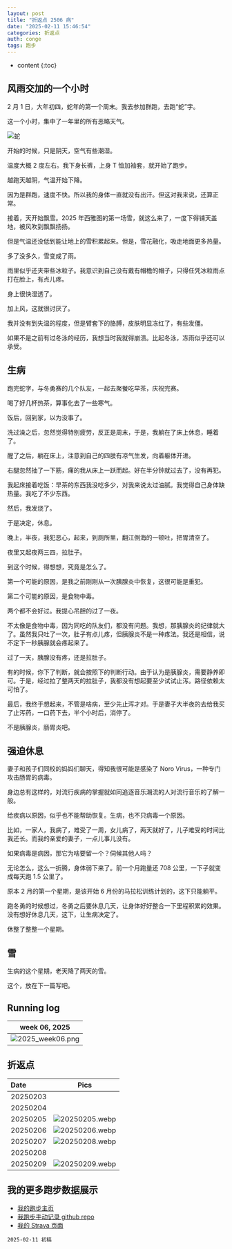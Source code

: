 ```yaml
---
layout: post
title: "折返点 2506 病"
date: "2025-02-11 15:46:54"
categories: 折返点 
auth: conge
tags: 跑步
---
```

* content
  {:toc}

## 风雨交加的一个小时

2 月 1 日，大年初四，蛇年的第一个周末。我去参加群跑，去跑“蛇”字。

这一个小时，集中了一年里的所有恶略天气。




![蛇](https://s2.loli.net/2025/02/07/JlIcdq3miphojNf.webp)

开始的时候，只是阴天，空气有些潮湿。

温度大概 2 度左右。我下身长裤，上身 T 恤加袖套，就开始了跑步。

越跑天越阴，气温开始下降。

因为是群跑，速度不快。所以我的身体一直就没有出汗。但这对我来说，还算正常。

接着，天开始飘雪。2025 年西雅图的第一场雪，就这么来了，一度下得铺天盖地，被风吹到飘飘扬扬。

但是气温还没低到能让地上的雪积累起来。但是，雪花融化，吸走地面更多热量。

多了没多久，雪变成了雨。

雨里似乎还夹带些冰粒子。我意识到自己没有戴有帽檐的帽子，只得任凭冰粒雨点打在脸上，有点儿疼。

身上很快湿透了。

加上风，这就很讨厌了。

我并没有到失温的程度，但是臂套下的胳膊，皮肤明显冻红了，有些发僵。

如果不是之前有过冬泳的经历，我想当时我就得崩溃。比起冬泳，冻雨似乎还可以承受。

## 生病

跑完蛇字，与冬勇赛的几个队友，一起去聚餐吃早茶，庆祝完赛。

喝了好几杯热茶，算事化去了一些寒气。

饭后，回到家，以为没事了。

洗过澡之后，忽然觉得特别疲劳，反正是周末，于是，我躺在了床上休息，睡着了。

醒了之后，躺在床上，注意到自己的四肢有凉气生发，向着躯体开进。

右腿忽然抽了一下筋，痛的我从床上一跃而起。好在半分钟就过去了，没有再犯。

我起床接着吃饭：早茶的东西我没吃多少，对我来说太过油腻。我觉得自己身体缺热量。我吃了不少东西。

然后，我发烧了。

于是决定，休息。

晚上，半夜，我犯恶心，起来，到厕所里，翻江倒海的一顿吐，把胃清空了。

夜里又起夜两三四，拉肚子。

到这个时候，得想想，究竟是怎么了。

第一个可能的原因，是我之前刚刚从一次胰腺炎中恢复，这很可能是重犯。

第二个可能的原因，是食物中毒。

两个都不会好过。我提心吊胆的过了一夜。

不太像是食物中毒，因为同吃的队友们，都没有问题。我想，那胰腺炎的纪律就大了。虽然我只吐了一次，肚子有点儿疼，但胰腺炎不是一种疼法。我还是相信，说不定下一秒胰腺就会疼起来了。

过了一天，胰腺没有疼，还是拉肚子。

有的时候，你下了判断，就会按照下的判断行动。由于认为是胰腺炎，需要静养即可。于是，经过拉了整两天的拉肚子，我都没有想起要至少试试止泻。路径依赖太可怕了。

最后，我终于想起来，不管是啥病，至少先止泻才对。于是妻子大半夜的去给我买了止泻药，一口药下去，半个小时后，消停了。

不是胰腺炎，肠胃炎吧。

## 强迫休息

妻子和孩子们同校的妈妈们聊天，得知我很可能是感染了 Noro Virus，一种专门攻击肠胃的病毒。

身边总有这样的，对流行疾病的掌握就如同追逐音乐潮流的人对流行音乐的了解一般。

给疾病以原因，似乎也不能帮助恢复。生病，也不只病毒一个原因。

比如，一家人，我病了，难受了一周，女儿病了，两天就好了，儿子难受的时间比我还长。而我的亲爱的妻子，一点儿事儿没有。

如果病毒是病因，那它为啥要留一个？伺候其他人吗？

无论怎么，这么一折腾，身体弱下来了。前一个月跑量还 708 公里，一下子就变成每天跑 1.5 公里了。

原本 2 月的第一个星期，是该开始 6 月份的马拉松训练计划的，这下只能躺平。

跑冬勇的时候想过，冬勇之后要休息几天，让身体好好整合一下里程积累的效果。没有想好休息几天，这下，让生病决定了。

休整了整整一个星期。

## 雪

生病的这个星期，老天降了两天的雪。

这个，放在下一篇写吧。

## Running log

|                            week 06, 2025                            |
| :------------------------------------------------------------------: |
| ![2025_week06.png](https://s2.loli.net/2025/02/12/edZwznXKfs9kFuo.png) |

## 折返点

| Date     |                                Pics                                |
| :------- | :-----------------------------------------------------------------: |
| 20250203 |  |
| 20250204 |  |
| 20250205 | ![20250205.webp](https://s2.loli.net/2025/02/12/iaTJeyqV6WonLUO.webp) |
| 20250206 | ![20250206.webp](https://s2.loli.net/2025/02/12/71gQuA3ToFfmYIP.webp) |
| 20250207 | ![20250208.webp](https://s2.loli.net/2025/02/12/b89UpmMeLifnhKq.webp) |
| 20250208 |  |
| 20250209 | ![20250209.webp](https://s2.loli.net/2025/02/12/axqW14ASHGyiu5Y.webp) |

## 我的更多跑步数据展示

* [我的跑步主页](https://conge.livingwithfcs.org/running_page/)
* [我跑步手动记录 github repo](https://github.com/conge/RunningStreak)
* [我的 Strava 页面](https://www.strava.com/athletes/57680242)

```
2025-02-11 初稿
```
